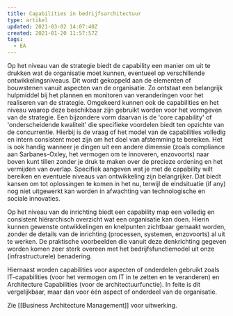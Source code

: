 ```yaml
---
title: Capabilities in bedrijfsarchitectuur
type: artikel
updated: 2021-03-02 14:07:40Z
created: 2021-01-20 11:57:57Z
tags:
  - EA
---
```

Op het niveau van de strategie biedt de capability een manier om uit te drukken wat de organisatie moet kunnen, eventueel op verschillende ontwikkelingsniveaus. Dit wordt gekoppeld aan de elementen of bouwstenen vanuit aspecten van de organisatie. Zo ontstaat een belangrijk hulpmiddel bij het plannen en monitoren van veranderingen voor het realiseren van de strategie.  Omgekeerd kunnen ook de capabilities en het niveau waarop deze beschikbaar zijn gebruikt worden voor het vormgeven van de strategie. Een bijzondere vorm daarvan is de 'core capability' of 'onderscheidende kwaliteit' die specifieke voordelen biedt ten opzichte van de concurrentie. Hierbij is de vraag of het model van de capabilities volledig en intern consistent moet zijn om het doel van afstemming te bereiken. Het is ook handig wanneer je dingen uit een andere dimensie (zoals compliance aan Sarbanes-Oxley, het vermogen om te innoveren, enzovoorts) naar boven kunt tillen zonder je druk te maken over de precieze ordening en het vermijden van overlap. Specifiek aangeven wat je met de capability wilt bereiken en eventuele niveaus van ontwikkeling zijn belangrijker. Dat biedt kansen om tot oplossingen te komen in het nu, terwijl de eindsituatie (if any) nog niet uitgewerkt kan worden in afwachting van technologische en sociale innovaties. 

Op het niveau van de inrichting biedt een capability map een volledig en consistent hiërarchisch overzicht wat een organisatie kan doen. Hierin kunnen gewenste ontwikkelingen en knelpunten zichtbaar gemaakt worden, zonder de details van de inrichting (processen, systemen, enzovoorts) al uit te werken. De praktische voorbeelden die vanuit deze denkrichting gegeven worden komen zeer sterk overeen met het bedrijfsfunctiemodel uit onze (infrastructurele) benadering.  

Hiernaast worden capabilities voor aspecten of onderdelen gebruikt zoals IT-capabilities (voor het vermogen om IT in te zetten en te veranderen) en Architecture Capabilities (voor de architectuurfunctie). In feite is dit vergelijkbaar, maar dan voor één aspect of onderdeel van de organisatie.

Zie [[Business Architecture Management]] voor uitwerking.